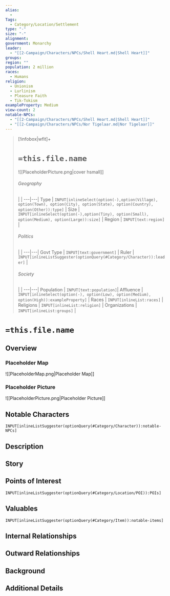 ```yaml
---
alias:
  - 
Tags:
  - Category/Location/Settlement
type: "-"
size: "-"
alignment: 
government: Monarchy
leader:
  - "[[2-Campaign/Characters/NPCs/Shell Heart.md|Shell Heart]]"
groups: 
region: ""
population: 2 million
races:
  - Humans
religion:
  - Unionism
  - Lurlinism
  - Pleasure Faith
  - Tik-Tokism
exampleProperty: Medium
view-count: 2
notable-NPCs:
  - "[[2-Campaign/Characters/NPCs/Shell Heart.md|Shell Heart]]"
  - "[[2-Campaign/Characters/NPCs/Nor Tigelaar.md|Nor Tigelaar]]"
---
```




> [!infobox|wfit]+
> # `=this.file.name`
> ![[PlaceholderPicture.png|cover hsmall]]
> ###### Geography
>  |   |
> ---|---|
> Type | `INPUT[inlineSelect(option(-),option(Village), option(Town), option(City), option(State), option(Country), option(Other)):type]` |
> Size | `INPUT[inlineSelect(option(-),option(Tiny), option(Small), option(Medium), option(Large)):size]` |
> Region | `INPUT[text:region]` |
> ###### Politics
>  |   |
> ---|---|
> Govt Type | `INPUT[text:government]` |
> Ruler | `INPUT[inlineListSuggester(optionQuery(#Category/Character)):leader]` |
> ###### Society
>  |   |
> ---|---|
> Population | `INPUT[text:population]`|
> Affluence | `INPUT[inlineSelect(option(-), option(Low), option(Medium), option(High)):exampleProperty]` |
> Races | `INPUT[inlineList:races]` |
> Religions | `INPUT[inlineList:religion]`  |
> Organizations | `INPUT[inlineList:groups]` |

# `=this.file.name`
## Overview

### Placeholder Map
![[PlaceholderMap.png|Placeholder Map]]

### Placeholder Picture
![[PlaceholderPicture.png|Placeholder Picture]]

## Notable Characters
`INPUT[inlineListSuggester(optionQuery(#Category/Character)):notable-NPCs]`

## Description

## Story

## Points of Interest
`INPUT[inlineListSuggester(optionQuery(#Category/Location/POI)):POIs]`

## Valuables
`INPUT[inlineListSuggester(optionQuery(#Category/Item)):notable-items]`

## Internal Relationships

## Outward Relationships

## Background

## Additional Details

